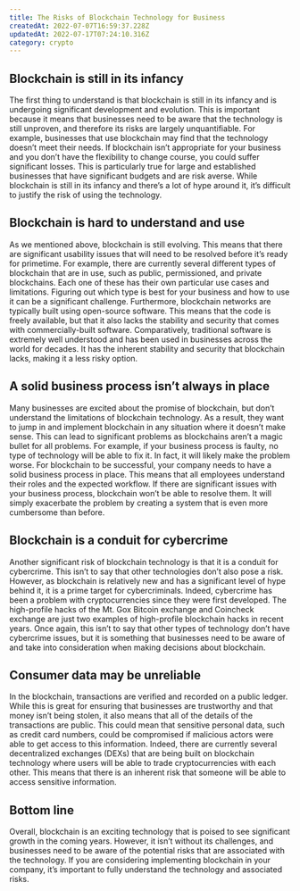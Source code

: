 ```yaml
---
title: The Risks of Blockchain Technology for Business
createdAt: 2022-07-07T16:59:37.228Z
updatedAt: 2022-07-17T07:24:10.316Z
category: crypto
---
```


## Blockchain is still in its infancy

The first thing to understand is that blockchain is still in its infancy and is undergoing significant development and evolution. This is important because it means that businesses need to be aware that the technology is still unproven, and therefore its risks are largely unquantifiable.
For example, businesses that use blockchain may find that the technology doesn’t meet their needs. If blockchain isn’t appropriate for your business and you don’t have the flexibility to change course, you could suffer significant losses.
This is particularly true for large and established businesses that have significant budgets and are risk averse. While blockchain is still in its infancy and there’s a lot of hype around it, it’s difficult to justify the risk of using the technology.

## Blockchain is hard to understand and use

As we mentioned above, blockchain is still evolving. This means that there are significant usability issues that will need to be resolved before it’s ready for primetime.
For example, there are currently several different types of blockchain that are in use, such as public, permissioned, and private blockchains. Each one of these has their own particular use cases and limitations. Figuring out which type is best for your business and how to use it can be a significant challenge.
Furthermore, blockchain networks are typically built using open-source software. This means that the code is freely available, but that it also lacks the stability and security that comes with commercially-built software.
Comparatively, traditional software is extremely well understood and has been used in businesses across the world for decades. It has the inherent stability and security that blockchain lacks, making it a less risky option.

## A solid business process isn’t always in place

Many businesses are excited about the promise of blockchain, but don’t understand the limitations of blockchain technology. As a result, they want to jump in and implement blockchain in any situation where it doesn’t make sense. This can lead to significant problems as blockchains aren’t a magic bullet for all problems.
For example, if your business process is faulty, no type of technology will be able to fix it. In fact, it will likely make the problem worse.
For blockchain to be successful, your company needs to have a solid business process in place. This means that all employees understand their roles and the expected workflow.
If there are significant issues with your business process, blockchain won’t be able to resolve them. It will simply exacerbate the problem by creating a system that is even more cumbersome than before.

## Blockchain is a conduit for cybercrime

Another significant risk of blockchain technology is that it is a conduit for cybercrime. This isn’t to say that other technologies don’t also pose a risk. However, as blockchain is relatively new and has a significant level of hype behind it, it is a prime target for cybercriminals.
Indeed, cybercrime has been a problem with cryptocurrencies since they were first developed. The high-profile hacks of the Mt. Gox Bitcoin exchange and Coincheck exchange are just two examples of high-profile blockchain hacks in recent years.
Once again, this isn’t to say that other types of technology don’t have cybercrime issues, but it is something that businesses need to be aware of and take into consideration when making decisions about blockchain.

## Consumer data may be unreliable

In the blockchain, transactions are verified and recorded on a public ledger. While this is great for ensuring that businesses are trustworthy and that money isn’t being stolen, it also means that all of the details of the transactions are public. This could mean that sensitive personal data, such as credit card numbers, could be compromised if malicious actors were able to get access to this information.
Indeed, there are currently several decentralized exchanges (DEXs) that are being built on blockchain technology where users will be able to trade cryptocurrencies with each other. This means that there is an inherent risk that someone will be able to access sensitive information.

## Bottom line

Overall, blockchain is an exciting technology that is poised to see significant growth in the coming years. However, it isn’t without its challenges, and businesses need to be aware of the potential risks that are associated with the technology. If you are considering implementing blockchain in your company, it’s important to fully understand the technology and associated risks.
